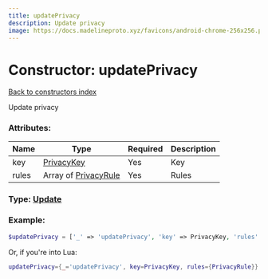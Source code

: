 ```yaml
---
title: updatePrivacy
description: Update privacy
image: https://docs.madelineproto.xyz/favicons/android-chrome-256x256.png
---
```

# Constructor: updatePrivacy  
[Back to constructors index](index.md)



Update privacy

### Attributes:

| Name     |    Type       | Required | Description |
|----------|---------------|----------|-------------|
|key|[PrivacyKey](../types/PrivacyKey.md) | Yes|Key|
|rules|Array of [PrivacyRule](../types/PrivacyRule.md) | Yes|Rules|



### Type: [Update](../types/Update.md)


### Example:

```php
$updatePrivacy = ['_' => 'updatePrivacy', 'key' => PrivacyKey, 'rules' => [PrivacyRule, PrivacyRule]];
```  


Or, if you're into Lua:

```lua
updatePrivacy={_='updatePrivacy', key=PrivacyKey, rules={PrivacyRule}}

```


